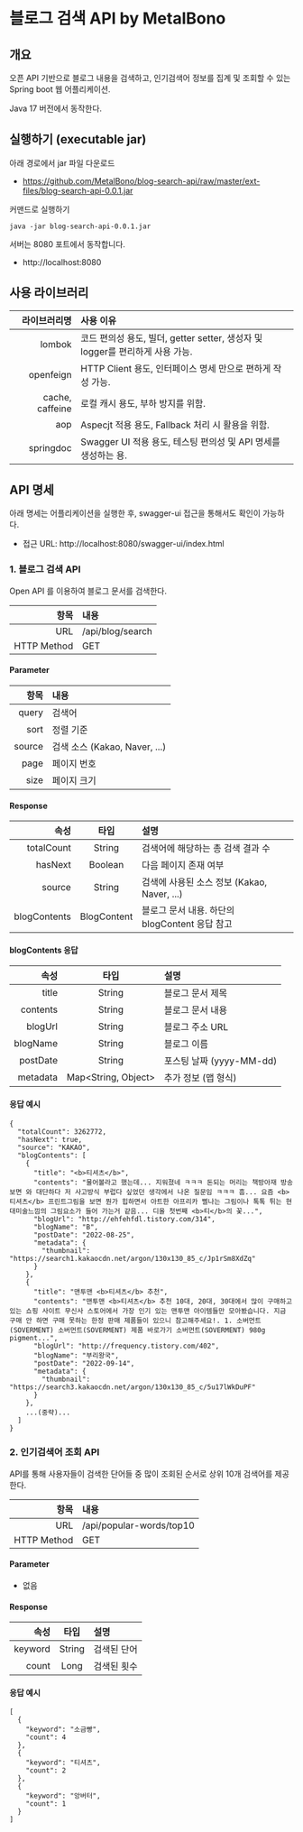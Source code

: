 블로그 검색 API by MetalBono
=======================================

개요
---------------------------------------
오픈 API 기반으로 블로그 내용을 검색하고, 인기검색어 정보를 집계 및 조회할 수 있는 Spring boot 웹 어플리케이션.

Java 17 버전에서 동작한다.

실행하기 (executable jar)
---------------------------------------
아래 경로에서 jar 파일 다운로드 
 * https://github.com/MetalBono/blog-search-api/raw/master/ext-files/blog-search-api-0.0.1.jar

커맨드로 실행하기
```
java -jar blog-search-api-0.0.1.jar
```

서버는 8080 포트에서 동작합니다.
 * http://localhost:8080

사용 라이브러리
---------------------------------------

|          라이브러리명 | 사용 이유                                                   |
|----------------:|:--------------------------------------------------------|
|          lombok | 코드 편의성 용도, 빌더, getter setter, 생성자 및 logger를 편리하게 사용 가능. |
|       openfeign | HTTP Client 용도, 인터페이스 명세 만으로 편하게 작성 가능.                 |
| cache, caffeine | 로컬 캐시 용도, 부하 방지를 위함.                                    |
|             aop | Aspecjt 적용 용도, Fallback 처리 시 활용을 위함.                    |
|       springdoc | Swagger UI 적용 용도, 테스팅 편의성 및 API 명세를 생성하는 용.             |

API 명세
---------------------------------------

아래 명세는 어플리케이션을 실행한 후, swagger-ui 접근을 통해서도 확인이 가능하다.
 * 접근 URL: http://localhost:8080/swagger-ui/index.html

### 1. 블로그 검색 API

Open API 를 이용하여 블로그 문서를 검색한다.

|          항목 | 내용                |
|------------:|:------------------|
|         URL | /api/blog/search  |
| HTTP Method | GET               |

#### Parameter

|      항목 | 내용                |
|--------:|:------------------|
|   query |검색어|
|    sort |정렬 기준|
|  source |검색 소스 (Kakao, Naver, ...)|
|    page |페이지 번호|
|    size |페이지 크기|


#### Response

|           속성 |     타입      | 설명                                |
|-------------:|:-----------:|:----------------------------------|
|   totalCount |   String    | 검색어에 해당하는 총 검색 결과 수            |
|      hasNext |   Boolean   | 다음 페이지 존재 여부                      |
|       source |   String    | 검색에 사용된 소스 정보 (Kakao, Naver, ...) |
| blogContents | BlogContent | 블로그 문서 내용. 하단의 blogContent 응답 참고  |

#### blogContents 응답 

|        속성 |     타입             | 설명                  |
|-----------:|:-------------------:|:--------------------|
|      title |       String        | 블로그 문서 제목           |
|   contents |       String        | 블로그 문서 내용           |
|    blogUrl |       String        | 블로그 주소 URL          |
|   blogName |       String        | 블로그 이름              |
|   postDate |       String        | 포스팅 날짜 (yyyy-MM-dd) |
|   metadata | Map<String, Object> | 추가 정보 (맵 형식)        |

#### 응답 예시
```
{
  "totalCount": 3262772,
  "hasNext": true,
  "source": "KAKAO",
  "blogContents": [
    {
      "title": "<b>티셔츠</b>",
      "contents": "물어볼라고 했는데... 지워졌네 ㅋㅋㅋ 돈되는 머리는 책방아재 방송보면 와 대단하다 저 사고방식 부럽다 싶었던 생각에서 나온 질문임 ㅋㅋㅋ 흠... 요즘 <b>티셔츠</b> 프린트그림을 보면 뭔가 힙하면서 아트한 아프리카 삘나는 그림이나 톡톡 튀는 현대미술느낌의 그림요소가 들어 가는거 같음... 디올 첫번째 <b>티</b>의 꽃...",
      "blogUrl": "http://ehfehfdl.tistory.com/314",
      "blogName": "B",
      "postDate": "2022-08-25",
      "metadata": {
        "thumbnail": "https://search1.kakaocdn.net/argon/130x130_85_c/Jp1rSm8XdZq"
      }
    },
    {
      "title": "맨투맨 <b>티셔츠</b> 추천",
      "contents": "맨투맨 <b>티셔츠</b> 추천 10대, 20대, 30대에서 많이 구매하고 있는 쇼핑 사이트 무신사 스토어에서 가장 인기 있는 맨투맨 아이템들만 모아봤습니다. 지금 구매 안 하면 구매 못하는 한정 판매 제품들이 있으니 참고해주세요!. 1. 소버먼트(SOVERMENT) 소버먼트(SOVERMENT) 제품 바로가기 소버먼트(SOVERMENT) 980g pigment...",
      "blogUrl": "http://frequency.tistory.com/402",
      "blogName": "부리왕국",
      "postDate": "2022-09-14",
      "metadata": {
        "thumbnail": "https://search3.kakaocdn.net/argon/130x130_85_c/5u17lWkDuPF"
      }
    },
    ...(중략)...
  ]
}
```


### 2. 인기검색어 조회 API

API를 통해 사용자들이 검색한 단어들 중 많이 조회된 순서로 상위 10개 검색어를 제공한다.

|          항목 | 내용                       |
|------------:|:-------------------------|
|         URL | /api/popular-words/top10 |
| HTTP Method | GET                      |


#### Parameter
 * 없음

#### Response

|      속성 |   타입   | 설명     |
|--------:|:------:|:-------|
| keyword | String | 검색된 단어  |
|   count |  Long  | 검색된 횟수 |

#### 응답 예시
```
[
  {
    "keyword": "소금빵",
    "count": 4
  },
  {
    "keyword": "티셔츠",
    "count": 2
  },
  {
    "keyword": "앙버터",
    "count": 1
  }
]
```
